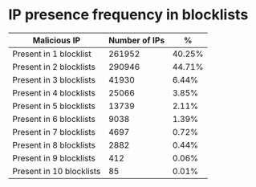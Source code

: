 # IP presence frequency in blocklists
| Malicious IP | Number of IPs | % |
|----|----|----|
| Present in 1 blocklist | 261952 | 40.25% |
| Present in 2 blocklists | 290946 | 44.71% |
| Present in 3 blocklists | 41930 | 6.44% |
| Present in 4 blocklists | 25066 | 3.85% |
| Present in 5 blocklists | 13739 | 2.11% |
| Present in 6 blocklists | 9038 | 1.39% |
| Present in 7 blocklists | 4697 | 0.72% |
| Present in 8 blocklists | 2882 | 0.44% |
| Present in 9 blocklists | 412 | 0.06% |
| Present in 10 blocklists | 85 | 0.01% |
